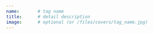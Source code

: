 ```yaml
---
name:		# tag name
title: 		# detail description
image: 		# optional (or /files/covers/tag_name.jpg)
---
```


